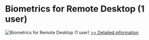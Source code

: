 # Biometrics for Remote Desktop (1 user)
![Biometrics for Remote Desktop (1 user)](https://mycommerce.akamaized.net/api/pimages/P300765872/BIG/300765872.GIF)
[>> Detailed information](https://secure.shareit.com/shareit/product.html?productid=300765872&affiliateid=200057808)